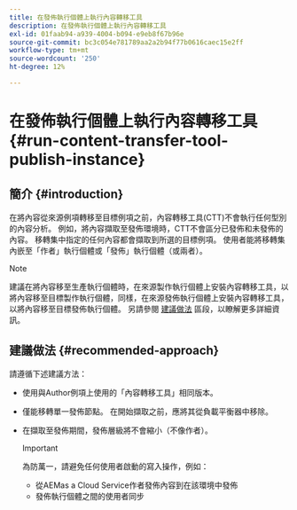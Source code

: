 ```yaml
---
title: 在發佈執行個體上執行內容轉移工具
description: 在發佈執行個體上執行內容轉移工具
exl-id: 01faab94-a939-4004-b094-e9eb8f67b96e
source-git-commit: bc3c054e781789aa2a2b94f77b0616caec15e2ff
workflow-type: tm+mt
source-wordcount: '250'
ht-degree: 12%

---
```


# 在發佈執行個體上執行內容轉移工具 {#run-content-transfer-tool-publish-instance}

## 簡介 {#introduction}

在將內容從來源例項轉移至目標例項之前，內容轉移工具(CTT)不會執行任何型別的內容分析。 例如，將內容擷取至發佈環境時，CTT不會區分已發佈和未發佈的內容。 移轉集中指定的任何內容都會擷取到所選的目標例項。 使用者能將移轉集內嵌至「作者」執行個體或「發佈」執行個體（或兩者）。

>[!NOTE]
>建議在將內容移至生產執行個體時，在來源製作執行個體上安裝內容轉移工具，以將內容移至目標製作執行個體，同樣，在來源發佈執行個體上安裝內容轉移工具，以將內容移至目標發佈執行個體。 另請參閱 [建議做法](#recommended-approach) 區段，以瞭解更多詳細資訊。

## 建議做法 {#recommended-approach}

請遵循下述建議方法：

* 使用與Author例項上使用的「內容轉移工具」相同版本。

* 僅能移轉單一發佈節點。 在開始擷取之前，應將其從負載平衡器中移除。

* 在擷取至發佈期間，發佈層級將不會縮小（不像作者）。

  >[!IMPORTANT]
  >為防萬一，請避免任何使用者啟動的寫入操作，例如：
  > * 從AEMas a Cloud Service作者發佈內容到在該環境中發佈
  > * 發佈執行個體之間的使用者同步
